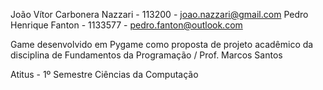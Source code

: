 João Vítor Carbonera Nazzari - 113200 - joao.nazzari@gmail.com
Pedro Henrique Fanton - 1133577 - pedro.fanton@outlook.com

Game desenvolvido em Pygame como proposta de projeto acadêmico da disciplina de Fundamentos da Programação / Prof. Marcos Santos 

Atitus - 1º Semestre Ciências da Computação 

